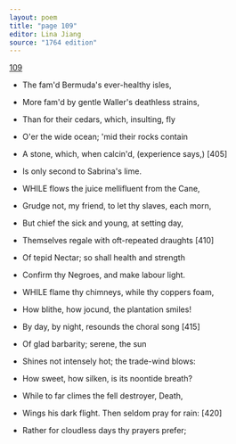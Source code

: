 ```yaml
---
layout: poem
title: "page 109"
editor: Lina Jiang
source: "1764 edition"
---
```



[109]()

- The fam'd Bermuda's ever-healthy isles,
- More fam'd by gentle Waller's deathless strains,
- Than for their cedars, which, insulting, fly
- O'er the wide ocean; 'mid their rocks contain
- A stone, which, when calcin'd, \(experience says,\) [405]
- Is only second to Sabrina's lime.

- WHILE flows the juice mellifluent from the Cane,
- Grudge not, my friend, to let thy slaves, each morn,
- But chief the sick and young, at setting day,
- Themselves regale with oft-repeated draughts [410]
- Of tepid Nectar; so shall health and strength
- Confirm thy Negroes, and make labour light.

- WHILE flame thy chimneys, while thy coppers foam,
- How blithe, how jocund, the plantation smiles!
- By day, by night, resounds the choral song [415]
- Of glad barbarity; serene, the sun
- Shines not intensely hot; the trade-wind blows:
- How sweet, how silken, is its noontide breath?
- While to far climes the fell destroyer, Death,
- Wings his dark flight. Then seldom pray for rain: [420]
- Rather for cloudless days thy prayers prefer;